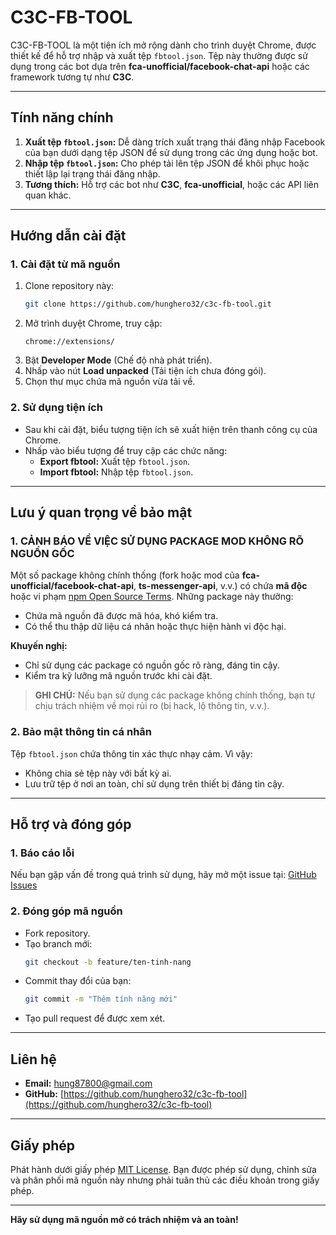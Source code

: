# C3C-FB-TOOL

C3C-FB-TOOL là một tiện ích mở rộng dành cho trình duyệt Chrome, được thiết kế để hỗ trợ nhập và xuất tệp `fbtool.json`. Tệp này thường được sử dụng trong các bot dựa trên **fca-unofficial/facebook-chat-api** hoặc các framework tương tự như **C3C**.

---

## **Tính năng chính**

1. **Xuất tệp `fbtool.json`:** Dễ dàng trích xuất trạng thái đăng nhập Facebook của bạn dưới dạng tệp JSON để sử dụng trong các ứng dụng hoặc bot.
2. **Nhập tệp `fbtool.json`:** Cho phép tải lên tệp JSON để khôi phục hoặc thiết lập lại trạng thái đăng nhập.
3. **Tương thích:** Hỗ trợ các bot như **C3C**, **fca-unofficial**, hoặc các API liên quan khác.

---

## **Hướng dẫn cài đặt**

### **1. Cài đặt từ mã nguồn**

1. Clone repository này:
   ```bash
   git clone https://github.com/hunghero32/c3c-fb-tool.git
   ```
2. Mở trình duyệt Chrome, truy cập:
   ```
   chrome://extensions/
   ```
3. Bật **Developer Mode** (Chế độ nhà phát triển).
4. Nhấp vào nút **Load unpacked** (Tải tiện ích chưa đóng gói).
5. Chọn thư mục chứa mã nguồn vừa tải về.

### **2. Sử dụng tiện ích**

- Sau khi cài đặt, biểu tượng tiện ích sẽ xuất hiện trên thanh công cụ của Chrome.
- Nhấp vào biểu tượng để truy cập các chức năng:
  - **Export fbtool:** Xuất tệp `fbtool.json`.
  - **Import fbtool:** Nhập tệp `fbtool.json`.

---

## **Lưu ý quan trọng về bảo mật**

### **1. CẢNH BÁO VỀ VIỆC SỬ DỤNG PACKAGE MOD KHÔNG RÕ NGUỒN GỐC**

Một số package không chính thống (fork hoặc mod của **fca-unofficial/facebook-chat-api**, **ts-messenger-api**, v.v.) có chứa **mã độc** hoặc vi phạm [npm Open Source Terms](https://docs.npmjs.com/policies/open-source-terms). Những package này thường:

- Chứa mã nguồn đã được mã hóa, khó kiểm tra.
- Có thể thu thập dữ liệu cá nhân hoặc thực hiện hành vi độc hại.

**Khuyến nghị:**

- Chỉ sử dụng các package có nguồn gốc rõ ràng, đáng tin cậy.
- Kiểm tra kỹ lưỡng mã nguồn trước khi cài đặt.

> **GHI CHÚ:** Nếu bạn sử dụng các package không chính thống, bạn tự chịu trách nhiệm về mọi rủi ro (bị hack, lộ thông tin, v.v.).

### **2. Bảo mật thông tin cá nhân**

Tệp `fbtool.json` chứa thông tin xác thực nhạy cảm. Vì vậy:

- Không chia sẻ tệp này với bất kỳ ai.
- Lưu trữ tệp ở nơi an toàn, chỉ sử dụng trên thiết bị đáng tin cậy.

---

## **Hỗ trợ và đóng góp**

### **1. Báo cáo lỗi**
Nếu bạn gặp vấn đề trong quá trình sử dụng, hãy mở một issue tại:
[GitHub Issues](https://github.com/hunghero32/c3c-fb-tool/issues)

### **2. Đóng góp mã nguồn**
- Fork repository.
- Tạo branch mới:
  ```bash
  git checkout -b feature/ten-tinh-nang
  ```
- Commit thay đổi của bạn:
  ```bash
  git commit -m "Thêm tính năng mới"
  ```
- Tạo pull request để được xem xét.

---

## **Liên hệ**

- **Email:** hung87800@gmail.com
- **GitHub:** [https://github.com/hunghero32/c3c-fb-tool](https://github.com/hunghero32/c3c-fb-tool)

---

## **Giấy phép**

Phát hành dưới giấy phép [MIT License](LICENSE). Bạn được phép sử dụng, chỉnh sửa và phân phối mã nguồn này nhưng phải tuân thủ các điều khoản trong giấy phép.

---

**Hãy sử dụng mã nguồn mở có trách nhiệm và an toàn!**